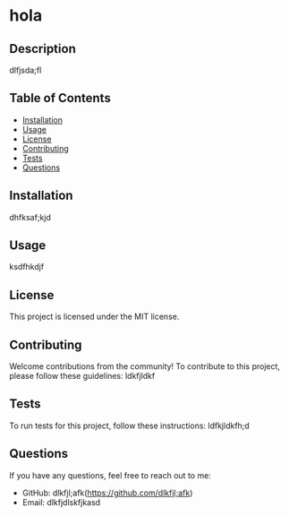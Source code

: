 # hola
  ## Description
  dlfjsda;fl
  ## Table of Contents
- [Installation](#installation)
- [Usage](#usage)
- [License](#license)
- [Contributing](#contributing)
- [Tests](#tests)
- [Questions](#questions)

## Installation
dhfksaf;kjd

## Usage
ksdfhkdjf

## License
This project is licensed under the MIT license.

## Contributing
Welcome contributions from the community! To contribute to this project, please follow these guidelines:
ldkfjldkf

## Tests

To run tests for this project, follow these instructions:
ldfkjldkfh;d

## Questions
If you have any questions, feel free to reach out to me:
- GitHub: dlkfjl;afk(https://github.com/dlkfjl;afk)
- Email: dlkfjdlskfjkasd
  